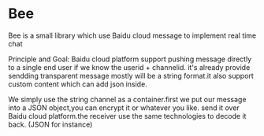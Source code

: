 Bee
===

Bee is a small library which use Baidu cloud message to implement real time chat

Principle and Goal:
  Baidu cloud platform support pushing message directly to a single end user if we know the userid + channelid.
  it's already provide sendding transparent message mostly will be a string format.it also support custom content
  which can add json inside.
  
  We simply use the string channel as a container.first we put our message into a JSON object,you can encrypt it or
  whatever you like. send it over Baidu cloud platform.the receiver use the same technologies to decode it back.
  (JSON for instance)
  
